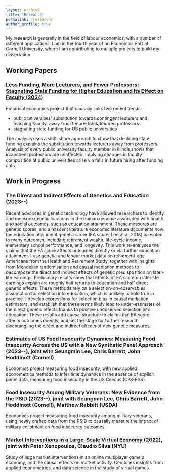 ```yaml
---
layout: archive
title: "Research"
permalink: /research/
author_profile: true
---
```


My research is generally in the field of labour economics, with a number of different applications.
I am in the fourth year of an Economics PhD at Cornell University, where I am contributing to multiple projects to build my dissertation.

## Working Papers

### [Less Funding, More Lecturers, and Fewer Professors: Stagnating State Funding for Higher Education and its Effect on Faculty (2024)](https://github.com/shoganhennessy/state-funding-faculty/blob/main/state-funding-faculty-2024.pdf)

Empirical economics project that causally links two recent trends:

- public universities' substitution towards contingent lecturers and teaching faculty, away from tenure-track/tenured professors
- stagnating state funding for US public universities

The analysis uses a shift-share approach to show that declining state funding explains the substitution towards lecturers away from professors.
Analysis of every public university faculty member in Illinois shows that incumbent professors are unaffected, implying changes in faculty composition at public universities arise via falls in future hiring after funding cuts.

## Work in Progress

### The Direct and Indirect Effects of Genetics and Education (2023--)

Recent advances in genetic technology have allowed researchers to identify and measure genetic locations in the human genome associated with health and social outcomes, such as education attainment.
These measures are genetic scores, and a nascent literature economic literature documents how the education attainment genetic score (EA score, Lee at al. 2018) is related to many outcomes, including retirement wealth, life-cycle income, elementary school performance, and longevity.
This work re-analyses the claims that the EA score affects outcomes directly or via further education attainment.
I use genetic and labour market data on retirement-age Americans from the Health and Retirement Study, together with insights from Mendelian randomisation and causal mediation methods to decompose the direct and indirect effects of genetic predisposition on later-life earnings.
Preliminary results show that effects of EA score on later life earnings explain are roughly half returns to education and half direct genetic effects.
These methods rely on a selection-on-observables assumption for selection into education, which is unlikely to hold true in practice.
I develop expressions for selection bias in causal mediation estimators, and establish that these terms likely lead to under-estimates of the direct genetic effects thanks to positive unobserved selection into education.
These results add causal structure to claims that EA score affects outcomes directly, and set the stage for further research disentangling the direct and indirect effects of new genetic measures.

### Estimates of US Food Insecurity Dynamics: Measuring Food Insecurity Across the US with a New Synthetic Panel Approach (2023--), joint with Seungmin Lee, Chris Barrett, John Hoddinott (Cornell)

Economics project measuring food insecurity, with new applied econometrics methods to infer time dynamics in the absence of explicit panel data, measuring food insecurity in the US Census (CPS-FSS).

### Food Insecurity Among Military Veterans: New Evidence from the PSID (2023--), joint with Seungmin Lee, Chris Barrett, John Hoddinott (Cornell), Matthew Rabbitt (USDA)

Economics project measuring food insecurity among military veterans, using newly crafted data from the PSID to causally measure the impact of military enlistment on food insecurity outcomes.

### [Market Interventions in a Large-Scale Virtual Economy (2022),](https://doi.org/10.48550/arXiv.2210.07970) joint with Peter Xenopoulos, Claudio Silva (NYU)

Study of large market interventions in an online multiplayer game's economy, and the causal effects on market activity.
Combines insights from applied econometrics, and data science in the study of virtual games.
